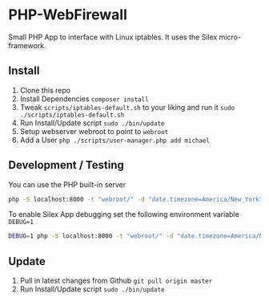 # PHP-WebFirewall
Small PHP App to interface with Linux iptables. It uses the Silex micro-framework.

## Install
1. Clone this repo
1. Install Dependencies `composer install`
1. Tweak `scripts/iptables-default.sh` to your liking and run it `sudo ./scripts/iptables-default.sh`
1. Run Install/Update script `sudo ./bin/update`
1. Setup webserver webroot to point to `webroot`
1. Add a User `php ./scripts/user-manager.php add michael`

## Development / Testing
You can use the PHP built-in server
```bash
php -S localhost:8000 -t "webroot/" -d "date.timezone=America/New_York"
```
To enable Silex App debugging set the following environment variable `DEBUG=1`
```bash
DEBUG=1 php -S localhost:8000 -t "webroot/" -d "date.timezone=America/New_York"
```

## Update
1. Pull in latest changes from Github `git pull origin master`
1. Run Install/Update script `sudo ./bin/update`
